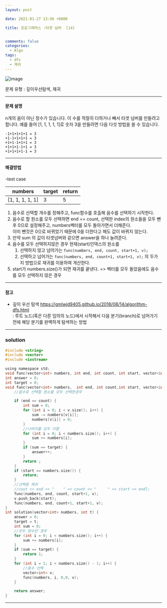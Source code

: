 ```yaml
---
layout: post

date: 2021-01-27 13:56 +0800

title: 프로그래머스 :타겟 넘버  [14]


comments: false
categories: 
  - Algo
tags: 
  - dfs
  - 재귀
---
```


![image](https://user-images.githubusercontent.com/49177223/105999188-bf219a00-60f0-11eb-8755-b871b20e7cc6.png)


문제 유형 : 깊이우선탐색, 재귀
- - -
#### 문제 설명

n개의 음이 아닌 정수가 있습니다. 이 수를 적절히 더하거나 빼서 타겟 넘버를 만들려고 합니다. 예를 들어 [1, 1, 1, 1, 1]로 숫자 3을 만들려면 다음 다섯 방법을 쓸 수 있습니다.

```
-1+1+1+1+1 = 3
+1-1+1+1+1 = 3
+1+1-1+1+1 = 3
+1+1+1-1+1 = 3
+1+1+1+1-1 = 3
```
- - -


#### 해결방법

-test case

|numbers|	target|	return|
|--------|--------|--------|
|[1, 1, 1, 1, 1]|	3	|5|

1. 음수로 선택할 개수를 정해주고, func함수를 호출해 음수를 선택하기 시작한다. 
2. 음수로 할 원소를 모두 선택하면 end == count, 선택한 index의 원소들을 모두 뺀후 0으로 설정해주고, numbers벡터를 모두 돌아가면서 더해준다.    
    이미 뺀것은 0으로 바뀌었기 때문에 0을 더한다고 해도 값이 바뀌지 않는다. 
3. 만약 sum 의 값이 타겟넘버와 같으면 answer을 하나 늘려준다. 
4. 음수를 모두 선택하지않은 경우 현재(start)인덱스의 원소를 
    1. 선택하지 않고 넘어가는 `func(numbers, end, count, start+1, v);` 
    2. 선택하고 넘어가는 `func(numbers, end, count+1, start+1, v);` 의 두가지 방법으로 재귀를 이용하여 게산한다. 
5. start가 numbers.size()가 되면 재귀를 끝낸다. => 벡터를 모두 돌았음에도  음수를 모두 선택하지 않은 경우
- - -

#### 참고
- 깊이 우선 탐색 https://gmlwjd9405.github.io/2018/08/14/algorithm-dfs.html   
    : 루트 노드(혹은 다른 임의의 노드)에서 시작해서 다음 분기(branch)로 넘어가기 전에 해당 분기를 완벽하게 탐색하는 방법
- - -
### solution

```c
#include <string>
#include <vector>
#include <iostream>

using namespace std; 
void func(vector<int> numbers, int end, int count, int start, vector<int> v);
int answer = 0;
int target = 0;
void func(vector<int> numbers,  int end, int count,int start, vector<int> v) {
    //음수로 선택할 원소를 모두 선택한경우

    if (end == count) {
        int sum = 0;
        for (int i = 0; i < v.size(); i++) {
            sum -= numbers[v[i]];
            numbers[v[i]] = 0;
        }
        //나머지를 모두 더함
        for (int i = 0; i < numbers.size(); i++) {
            sum += numbers[i];
        }
        if (sum == target) {
            answer++;
        }
        return ;
    }
    if (start == numbers.size()) {
        return;
    }
    //선택중 재귀
    //cout << end << "    " << count << "     " << start << endl;
    func(numbers, end, count, start+1, v);
    v.push_back(start);
    func(numbers, end, count+1, start+1, v);
}
int solution(vector<int> numbers, int t) {
    answer = 0;
    target = t;
    int sum = 0;
    //모두 양수인 경우
    for (int i = 0; i < numbers.size(); i++) {
        sum += numbers[i];
    }
    if (sum == target) {
        return 1;
    }
    for (int i = 1; i < numbers.size() - 1; i++) {
        //음수 선택
        vector<int> v;
        func(numbers, i, 0,0, v);
    }

    return answer;
}
```
- - -
